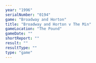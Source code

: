 ```yaml
---
year: "1996"
serialNumber: "0194" 
game: "Broadway and Horton"
title: "Broadway and Horton v The Min"
gameLocation: "The Pound"
gameDate: ""
shortReport: ""
result: ""
resultType: ""
type: "game"
---
```

